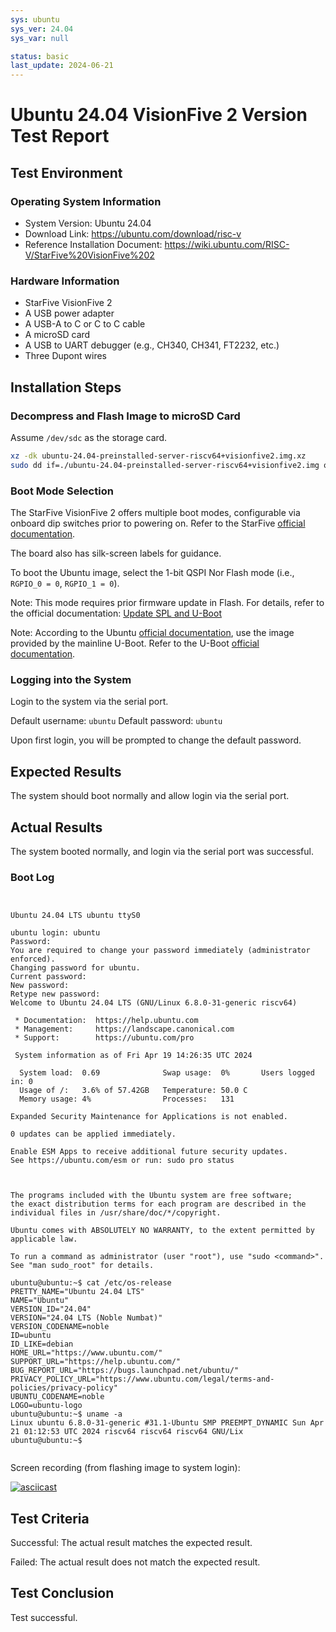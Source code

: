 ```yaml
---
sys: ubuntu
sys_ver: 24.04
sys_var: null

status: basic
last_update: 2024-06-21
---
```


# Ubuntu 24.04 VisionFive 2 Version Test Report

## Test Environment

### Operating System Information

- System Version: Ubuntu 24.04
- Download Link: https://ubuntu.com/download/risc-v
- Reference Installation Document: https://wiki.ubuntu.com/RISC-V/StarFive%20VisionFive%202

### Hardware Information

- StarFive VisionFive 2
- A USB power adapter
- A USB-A to C or C to C cable
- A microSD card
- A USB to UART debugger (e.g., CH340, CH341, FT2232, etc.)
- Three Dupont wires

## Installation Steps

### Decompress and Flash Image to microSD Card

Assume `/dev/sdc` as the storage card.

```bash
xz -dk ubuntu-24.04-preinstalled-server-riscv64+visionfive2.img.xz
sudo dd if=./ubuntu-24.04-preinstalled-server-riscv64+visionfive2.img of=/dev/sdc bs=1M status=progress
```

### Boot Mode Selection

The StarFive VisionFive 2 offers multiple boot modes, configurable via onboard dip switches prior to powering on. Refer to the StarFive [official documentation](https://doc.rvspace.org/VisionFive2/Quick_Start_Guide/VisionFive2_SDK_QSG/boot_mode_settings.html).

The board also has silk-screen labels for guidance.

To boot the Ubuntu image, select the 1-bit QSPI Nor Flash mode (i.e., `RGPIO_0 = 0`, `RGPIO_1 = 0`).

Note: This mode requires prior firmware update in Flash. For details, refer to the official documentation: [Update SPL and U-Boot](https://doc.rvspace.org/VisionFive2/Quick_Start_Guide/VisionFive2_QSG/spl_u_boot_0.html)

Note: According to the Ubuntu [official documentation](https://wiki.ubuntu.com/RISC-V/StarFive%20VisionFive%202), use the image provided by the mainline U-Boot. Refer to the U-Boot [official documentation](https://u-boot.readthedocs.io/en/latest/board/starfive/visionfive2.html).

### Logging into the System

Login to the system via the serial port.

Default username: `ubuntu`
Default password: `ubuntu`

Upon first login, you will be prompted to change the default password.

## Expected Results

The system should boot normally and allow login via the serial port.

## Actual Results

The system booted normally, and login via the serial port was successful.

### Boot Log

```log


Ubuntu 24.04 LTS ubuntu ttyS0

ubuntu login: ubuntu
Password: 
You are required to change your password immediately (administrator enforced).
Changing password for ubuntu.
Current password: 
New password: 
Retype new password: 
Welcome to Ubuntu 24.04 LTS (GNU/Linux 6.8.0-31-generic riscv64)

 * Documentation:  https://help.ubuntu.com
 * Management:     https://landscape.canonical.com
 * Support:        https://ubuntu.com/pro

 System information as of Fri Apr 19 14:26:35 UTC 2024

  System load:  0.69              Swap usage:  0%       Users logged in: 0
  Usage of /:   3.6% of 57.42GB   Temperature: 50.0 C
  Memory usage: 4%                Processes:   131

Expanded Security Maintenance for Applications is not enabled.

0 updates can be applied immediately.

Enable ESM Apps to receive additional future security updates.
See https://ubuntu.com/esm or run: sudo pro status



The programs included with the Ubuntu system are free software;
the exact distribution terms for each program are described in the
individual files in /usr/share/doc/*/copyright.

Ubuntu comes with ABSOLUTELY NO WARRANTY, to the extent permitted by
applicable law.

To run a command as administrator (user "root"), use "sudo <command>".
See "man sudo_root" for details.

ubuntu@ubuntu:~$ cat /etc/os-release 
PRETTY_NAME="Ubuntu 24.04 LTS"
NAME="Ubuntu"
VERSION_ID="24.04"
VERSION="24.04 LTS (Noble Numbat)"
VERSION_CODENAME=noble
ID=ubuntu
ID_LIKE=debian
HOME_URL="https://www.ubuntu.com/"
SUPPORT_URL="https://help.ubuntu.com/"
BUG_REPORT_URL="https://bugs.launchpad.net/ubuntu/"
PRIVACY_POLICY_URL="https://www.ubuntu.com/legal/terms-and-policies/privacy-policy"
UBUNTU_CODENAME=noble
LOGO=ubuntu-logo
ubuntu@ubuntu:~$ uname -a
Linux ubuntu 6.8.0-31-generic #31.1-Ubuntu SMP PREEMPT_DYNAMIC Sun Apr 21 01:12:53 UTC 2024 riscv64 riscv64 riscv64 GNU/Lix
ubuntu@ubuntu:~$ 


```

Screen recording (from flashing image to system login):

[![asciicast](https://asciinema.org/a/USdudPPIjBvpKzA0kQCam5NDz.svg)](https://asciinema.org/a/USdudPPIjBvpKzA0kQCam5NDz)

## Test Criteria

Successful: The actual result matches the expected result.

Failed: The actual result does not match the expected result.

## Test Conclusion

Test successful.
